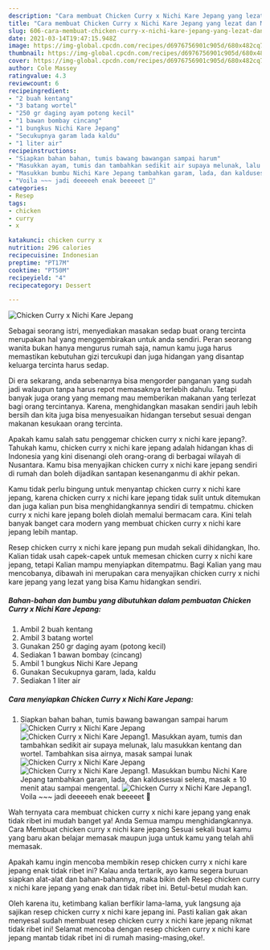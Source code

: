 ```yaml
---
description: "Cara membuat Chicken Curry x Nichi Kare Jepang yang lezat dan Mudah Dibuat"
title: "Cara membuat Chicken Curry x Nichi Kare Jepang yang lezat dan Mudah Dibuat"
slug: 606-cara-membuat-chicken-curry-x-nichi-kare-jepang-yang-lezat-dan-mudah-dibuat
date: 2021-03-14T19:47:15.948Z
image: https://img-global.cpcdn.com/recipes/d6976756901c905d/680x482cq70/chicken-curry-x-nichi-kare-jepang-foto-resep-utama.jpg
thumbnail: https://img-global.cpcdn.com/recipes/d6976756901c905d/680x482cq70/chicken-curry-x-nichi-kare-jepang-foto-resep-utama.jpg
cover: https://img-global.cpcdn.com/recipes/d6976756901c905d/680x482cq70/chicken-curry-x-nichi-kare-jepang-foto-resep-utama.jpg
author: Cole Massey
ratingvalue: 4.3
reviewcount: 6
recipeingredient:
- "2 buah kentang"
- "3 batang wortel"
- "250 gr daging ayam potong kecil"
- "1 bawan bombay cincang"
- "1 bungkus Nichi Kare Jepang"
- "Secukupnya garam lada kaldu"
- "1 liter air"
recipeinstructions:
- "Siapkan bahan bahan, tumis bawang bawangan sampai harum"
- "Masukkan ayam, tumis dan tambahkan sedikit air supaya melunak, lalu masukkan kentang dan wortel. Tambahkan sisa airnya, masak sampai lunak"
- "Masukkan bumbu Nichi Kare Jepang tambahkan garam, lada, dan kaldusesuai selera, masak ± 10 menit atau sampai mengental."
- "Voila ~~~ jadi deeeeeh enak beeeeet 🤤"
categories:
- Resep
tags:
- chicken
- curry
- x

katakunci: chicken curry x 
nutrition: 296 calories
recipecuisine: Indonesian
preptime: "PT17M"
cooktime: "PT50M"
recipeyield: "4"
recipecategory: Dessert

---
```



![Chicken Curry x Nichi Kare Jepang](https://img-global.cpcdn.com/recipes/d6976756901c905d/680x482cq70/chicken-curry-x-nichi-kare-jepang-foto-resep-utama.jpg)

Sebagai seorang istri, menyediakan masakan sedap buat orang tercinta merupakan hal yang menggembirakan untuk anda sendiri. Peran seorang  wanita bukan hanya mengurus rumah saja, namun kamu juga harus memastikan kebutuhan gizi tercukupi dan juga hidangan yang disantap keluarga tercinta harus sedap.

Di era  sekarang, anda sebenarnya bisa mengorder panganan yang sudah jadi walaupun tanpa harus repot memasaknya terlebih dahulu. Tetapi banyak juga orang yang memang mau memberikan makanan yang terlezat bagi orang tercintanya. Karena, menghidangkan masakan sendiri jauh lebih bersih dan kita juga bisa menyesuaikan hidangan tersebut sesuai dengan makanan kesukaan orang tercinta. 



Apakah kamu salah satu penggemar chicken curry x nichi kare jepang?. Tahukah kamu, chicken curry x nichi kare jepang adalah hidangan khas di Indonesia yang kini disenangi oleh orang-orang di berbagai wilayah di Nusantara. Kamu bisa menyajikan chicken curry x nichi kare jepang sendiri di rumah dan boleh dijadikan santapan kesenanganmu di akhir pekan.

Kamu tidak perlu bingung untuk menyantap chicken curry x nichi kare jepang, karena chicken curry x nichi kare jepang tidak sulit untuk ditemukan dan juga kalian pun bisa menghidangkannya sendiri di tempatmu. chicken curry x nichi kare jepang boleh diolah memalui bermacam cara. Kini telah banyak banget cara modern yang membuat chicken curry x nichi kare jepang lebih mantap.

Resep chicken curry x nichi kare jepang pun mudah sekali dihidangkan, lho. Kalian tidak usah capek-capek untuk memesan chicken curry x nichi kare jepang, tetapi Kalian mampu menyiapkan ditempatmu. Bagi Kalian yang mau mencobanya, dibawah ini merupakan cara menyajikan chicken curry x nichi kare jepang yang lezat yang bisa Kamu hidangkan sendiri.

<!--inarticleads1-->

##### Bahan-bahan dan bumbu yang dibutuhkan dalam pembuatan Chicken Curry x Nichi Kare Jepang:

1. Ambil 2 buah kentang
1. Ambil 3 batang wortel
1. Gunakan 250 gr daging ayam (potong kecil)
1. Sediakan 1 bawan bombay (cincang)
1. Ambil 1 bungkus Nichi Kare Jepang
1. Gunakan Secukupnya garam, lada, kaldu
1. Sediakan 1 liter air




<!--inarticleads2-->

##### Cara menyiapkan Chicken Curry x Nichi Kare Jepang:

1. Siapkan bahan bahan, tumis bawang bawangan sampai harum
<img src="https://img-global.cpcdn.com/steps/08c966beca011380/160x128cq70/chicken-curry-x-nichi-kare-jepang-langkah-memasak-1-foto.jpg" alt="Chicken Curry x Nichi Kare Jepang"><img src="https://img-global.cpcdn.com/steps/eed04fbf8ec80165/160x128cq70/chicken-curry-x-nichi-kare-jepang-langkah-memasak-1-foto.jpg" alt="Chicken Curry x Nichi Kare Jepang">1. Masukkan ayam, tumis dan tambahkan sedikit air supaya melunak, lalu masukkan kentang dan wortel. Tambahkan sisa airnya, masak sampai lunak
<img src="https://img-global.cpcdn.com/steps/700712e02af687e5/160x128cq70/chicken-curry-x-nichi-kare-jepang-langkah-memasak-2-foto.jpg" alt="Chicken Curry x Nichi Kare Jepang"><img src="https://img-global.cpcdn.com/steps/f738302e3936c22a/160x128cq70/chicken-curry-x-nichi-kare-jepang-langkah-memasak-2-foto.jpg" alt="Chicken Curry x Nichi Kare Jepang">1. Masukkan bumbu Nichi Kare Jepang tambahkan garam, lada, dan kaldusesuai selera, masak ± 10 menit atau sampai mengental.
<img src="https://img-global.cpcdn.com/steps/594da5f876727790/160x128cq70/chicken-curry-x-nichi-kare-jepang-langkah-memasak-3-foto.jpg" alt="Chicken Curry x Nichi Kare Jepang">1. Voila ~~~ jadi deeeeeh enak beeeeet 🤤




Wah ternyata cara membuat chicken curry x nichi kare jepang yang enak tidak ribet ini mudah banget ya! Anda Semua mampu menghidangkannya. Cara Membuat chicken curry x nichi kare jepang Sesuai sekali buat kamu yang baru akan belajar memasak maupun juga untuk kamu yang telah ahli memasak.

Apakah kamu ingin mencoba membikin resep chicken curry x nichi kare jepang enak tidak ribet ini? Kalau anda tertarik, ayo kamu segera buruan siapkan alat-alat dan bahan-bahannya, maka bikin deh Resep chicken curry x nichi kare jepang yang enak dan tidak ribet ini. Betul-betul mudah kan. 

Oleh karena itu, ketimbang kalian berfikir lama-lama, yuk langsung aja sajikan resep chicken curry x nichi kare jepang ini. Pasti kalian gak akan menyesal sudah membuat resep chicken curry x nichi kare jepang nikmat tidak ribet ini! Selamat mencoba dengan resep chicken curry x nichi kare jepang mantab tidak ribet ini di rumah masing-masing,oke!.

